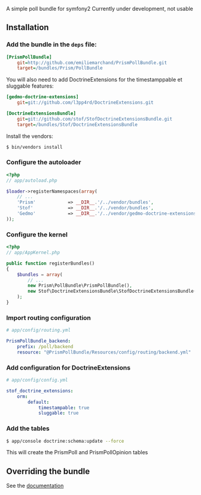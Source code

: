 A simple poll bundle for symfony2
Currently under development, not usable

## Installation

### Add the bundle in the `deps` file:

``` ini
[PrismPollBundle]
    git=http://github.com/emiliemarchand/PrismPollBundle.git
    target=/bundles/Prism/PollBundle
```

You will also need to add DoctrineExtensions for the timestamppable et sluggable features:

``` ini
[gedmo-doctrine-extensions]
    git=git://github.com/l3pp4rd/DoctrineExtensions.git

[DoctrineExtensionsBundle]
    git=git://github.com/stof/StofDoctrineExtensionsBundle.git
    target=/bundles/Stof/DoctrineExtensionsBundle
```

Install the vendors:

``` bash
$ bin/vendors install
```

### Configure the autoloader

``` php
<?php
// app/autoload.php

$loader->registerNamespaces(array(
    // ...
    'Prism'            => __DIR__.'/../vendor/bundles',
    'Stof'             => __DIR__.'/../vendor/bundles',
    'Gedmo'            => __DIR__.'/../vendor/gedmo-doctrine-extensions/lib',
));
```

### Configure the kernel

``` php
<?php
// app/AppKernel.php

public function registerBundles()
{
    $bundles = array(
        // ...
        new Prism\PollBundle\PrismPollBundle(),
        new Stof\DoctrineExtensionsBundle\StofDoctrineExtensionsBundle(),
    );
}
```

### Import routing configuration

``` yaml
# app/config/routing.yml

PrismPollBundle_backend:
    prefix: /poll/backend
    resource: "@PrismPollBundle/Resources/config/routing/backend.yml"
```


### Add configuration for DoctrineExtensions

``` yaml
# app/config/config.yml

stof_doctrine_extensions:
    orm:
        default:
            timestampable: true
            sluggable: true
```

### Add the tables

``` bash
$ app/console doctrine:schema:update --force
```

This will create the PrismPoll and PrismPollOpinion tables


## Overriding the bundle

See the [documentation](https://github.com/FriendsOfSymfony/FOSUserBundle/blob/master/Resources/doc/index.md)